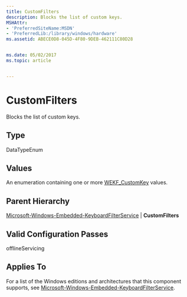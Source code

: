 ```yaml
---
title: CustomFilters
description: Blocks the list of custom keys.
MSHAttr:
- 'PreferredSiteName:MSDN'
- 'PreferredLib:/library/windows/hardware'
ms.assetid: ABECE0D8-045D-4F80-9DEB-462111C80D28


ms.date: 05/02/2017
ms.topic: article


---
```


# CustomFilters


Blocks the list of custom keys.

## Type


DataTypeEnum

## Values


An enumeration containing one or more [WEKF\_CustomKey](https://docs.microsoft.com/en-us/windows-hardware/customize/enterprise/wekf-customkey) values.

## Parent Hierarchy


[Microsoft-Windows-Embedded-KeyboardFilterService](microsoft-windows-embedded-keyboardfilterservice.md) | **CustomFilters**

## Valid Configuration Passes


offlineServicing

## Applies To


For a list of the Windows editions and architectures that this component supports, see [Microsoft-Windows-Embedded-KeyboardFilterService](microsoft-windows-embedded-keyboardfilterservice.md).

 

 







